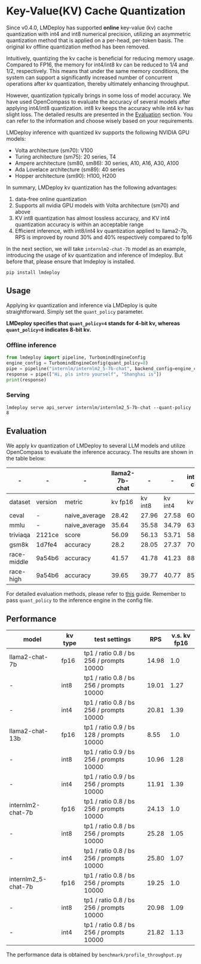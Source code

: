 # Key-Value(KV) Cache Quantization

Since v0.4.0, LMDeploy has supported **online** key-value (kv) cache quantization with int4 and int8 numerical precision, utilizing an asymmetric quantization method that is applied on a per-head, per-token basis. The original kv offline quantization method has been removed.

Intuitively, quantizing the kv cache is beneficial for reducing memory usage. Compared to FP16, the memory for int4/int8 kv can be reduced to 1/4 and 1/2, respectively. This means that under the same memory conditions, the system can support a significantly increased number of concurrent operations after kv quantization, thereby ultimately enhancing throughput.

However, quantization typically brings in some loss of model accuracy. We have used OpenCompass to evaluate the accuracy of several models after applying int4/int8 quantization. int8 kv keeps the accuracy while int4 kv has slight loss. The detailed results are presented in the [Evaluation](#Evaluation) section. You can refer to the information and choose wisely based on your requirements.

LMDeploy inference with quantized kv supports the following NVIDIA GPU models:

- Volta architecture (sm70): V100
- Turing architecture (sm75): 20 series, T4
- Ampere architecture (sm80, sm86): 30 series, A10, A16, A30, A100
- Ada Lovelace architecture (sm89): 40 series
- Hopper architecture (sm90): H100, H200

In summary, LMDeploy kv quantization has the following advantages:

1. data-free online quantization
2. Supports all nvidia GPU models with Volta architecture (sm70) and above
3. KV int8 quantization has almost lossless accuracy, and KV int4 quantization accuracy is within an acceptable range
4. Efficient inference, with int8/int4 kv quantization applied to llama2-7b, RPS is improved by round 30% and 40% respectively compared to fp16

In the next section, we will take `internlm2-chat-7b` model as an example, introducing the usage of kv quantization and inference of lmdeploy. But before that, please ensure that lmdeploy is installed.

```shell
pip install lmdeploy
```

## Usage

Applying kv quantization and inference via LMDeploy is quite straightforward. Simply set the `quant_policy` parameter.

**LMDeploy specifies that `quant_policy=4` stands for 4-bit kv, whereas `quant_policy=8` indicates 8-bit kv.**

### Offline inference

```python
from lmdeploy import pipeline, TurbomindEngineConfig
engine_config = TurbomindEngineConfig(quant_policy=8)
pipe = pipeline("internlm/internlm2_5-7b-chat", backend_config=engine_config)
response = pipe(["Hi, pls intro yourself", "Shanghai is"])
print(response)
```

### Serving

```shell
lmdeploy serve api_server internlm/internlm2_5-7b-chat --quant-policy 8
```

## Evaluation

We apply kv quantization of LMDeploy to several LLM models and utilize OpenCompass to evaluate the inference accuracy. The results are shown in the table below:

| -           | -       | -             | llama2-7b-chat | -       | -       | internlm2-chat-7b | -       | -       | internlm2.5-chat-7b | -       | -       | qwen1.5-7b-chat | -       | -       |
| ----------- | ------- | ------------- | -------------- | ------- | ------- | ----------------- | ------- | ------- | ------------------- | ------- | ------- | --------------- | ------- | ------- |
| dataset     | version | metric        | kv fp16        | kv int8 | kv int4 | kv fp16           | kv int8 | kv int4 | kv fp16             | kv int8 | kv int4 | fp16            | kv int8 | kv int4 |
| ceval       | -       | naive_average | 28.42          | 27.96   | 27.58   | 60.45             | 60.88   | 60.28   | 78.06               | 77.87   | 77.05   | 70.56           | 70.49   | 68.62   |
| mmlu        | -       | naive_average | 35.64          | 35.58   | 34.79   | 63.91             | 64      | 62.36   | 72.30               | 72.27   | 71.17   | 61.48           | 61.56   | 60.65   |
| triviaqa    | 2121ce  | score         | 56.09          | 56.13   | 53.71   | 58.73             | 58.7    | 58.18   | 65.09               | 64.87   | 63.28   | 44.62           | 44.77   | 44.04   |
| gsm8k       | 1d7fe4  | accuracy      | 28.2           | 28.05   | 27.37   | 70.13             | 69.75   | 66.87   | 85.67               | 85.44   | 83.78   | 54.97           | 56.41   | 54.74   |
| race-middle | 9a54b6  | accuracy      | 41.57          | 41.78   | 41.23   | 88.93             | 88.93   | 88.93   | 92.76               | 92.83   | 92.55   | 87.33           | 87.26   | 86.28   |
| race-high   | 9a54b6  | accuracy      | 39.65          | 39.77   | 40.77   | 85.33             | 85.31   | 84.62   | 90.51               | 90.42   | 90.42   | 82.53           | 82.59   | 82.02   |

For detailed evaluation methods, please refer to [this](../benchmark/evaluate_with_opencompass.md) guide. Remember to pass `quant_policy` to the inference engine in the config file.

## Performance

| model               | kv type | test settings                            | RPS   | v.s. kv fp16 |
| ------------------- | ------- | ---------------------------------------- | ----- | ------------ |
| llama2-chat-7b      | fp16    | tp1 / ratio 0.8 / bs 256 / prompts 10000 | 14.98 | 1.0          |
| -                   | int8    | tp1 / ratio 0.8 / bs 256 / prompts 10000 | 19.01 | 1.27         |
| -                   | int4    | tp1 / ratio 0.8 / bs 256 / prompts 10000 | 20.81 | 1.39         |
| llama2-chat-13b     | fp16    | tp1 / ratio 0.9 / bs 128 / prompts 10000 | 8.55  | 1.0          |
| -                   | int8    | tp1 / ratio 0.9 / bs 256 / prompts 10000 | 10.96 | 1.28         |
| -                   | int4    | tp1 / ratio 0.9 / bs 256 / prompts 10000 | 11.91 | 1.39         |
| internlm2-chat-7b   | fp16    | tp1 / ratio 0.8 / bs 256 / prompts 10000 | 24.13 | 1.0          |
| -                   | int8    | tp1 / ratio 0.8 / bs 256 / prompts 10000 | 25.28 | 1.05         |
| -                   | int4    | tp1 / ratio 0.8 / bs 256 / prompts 10000 | 25.80 | 1.07         |
| internlm2_5-chat-7b | fp16    | tp1 / ratio 0.8 / bs 256 / prompts 10000 | 19.25 | 1.0          |
| -                   | int8    | tp1 / ratio 0.8 / bs 256 / prompts 10000 | 20.98 | 1.09         |
| -                   | int4    | tp1 / ratio 0.8 / bs 256 / prompts 10000 | 21.82 | 1.13         |

The performance data is obtained by `benchmark/profile_throughput.py`
